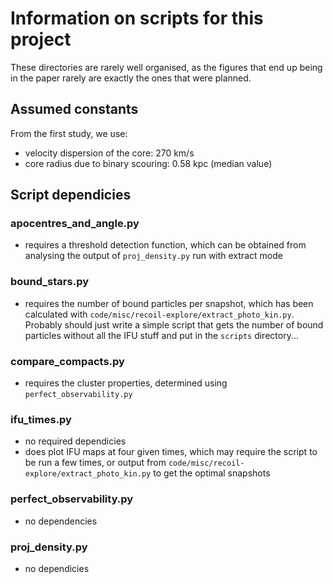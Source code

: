 # Information on scripts for this project  

These directories are rarely well organised, as the figures that end up being in the paper rarely are exactly the ones that were planned.

## Assumed constants  
From the first study, we use:
- velocity dispersion of the core: 270 km/s  
- core radius due to binary scouring: 0.58 kpc (median value)

## Script dependicies 

### apocentres_and_angle.py  
- requires a threshold detection function, which can be obtained from analysing the output of `proj_density.py` run with extract mode  

### bound_stars.py  
- requires the number of bound particles per snapshot, which has been calculated with `code/misc/recoil-explore/extract_photo_kin.py`. Probably should just write a simple script that gets the number of bound particles without all the IFU stuff and put in the `scripts` directory...  

### compare_compacts.py  
- requires the cluster properties, determined using `perfect_observability.py`  

### ifu_times.py
- no required dependicies  
- does plot IFU maps at four given times, which may require the script to be run a few times, or output from `code/misc/recoil-explore/extract_photo_kin.py` to get the optimal snapshots  

### perfect_observability.py  
- no dependencies  

### proj_density.py  
- no dependicies  